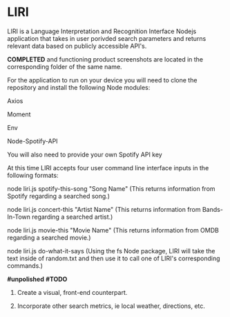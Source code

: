 # LIRI
LIRI is a Language Interpretation and Recognition Interface Nodejs application that takes in user porivded search parameters and returns relevant data based on publicly accessible API's.

**COMPLETED** and functioning product screenshots are located in the corresponding folder of the same name.


For the application to run on your device you will need to clone the repository and install the following Node modules:

Axios

Moment

Env

Node-Spotify-API

  You will also need to provide your own Spotify API key
  
 
At this time LIRI accepts four user command line interface inputs in the following formats:

node liri.js spotify-this-song "Song Name" (This returns information from Spotify regarding a searched song.)

node liri.js concert-this "Artist Name" (This returns information from Bands-In-Town regarding a searched artist.)

node liri.js movie-this "Movie Name" (This returns information from OMDB regarding a searched movie.)

node liri.js do-what-it-says (Using the fs Node package, LIRI will take the text inside of random.txt and then use it to call one of LIRI's corresponding commands.)

**#unpolished**
**#TODO**

1) Create a visual, front-end counterpart.

2) Incorporate other search metrics, ie local weather, directions, etc.
